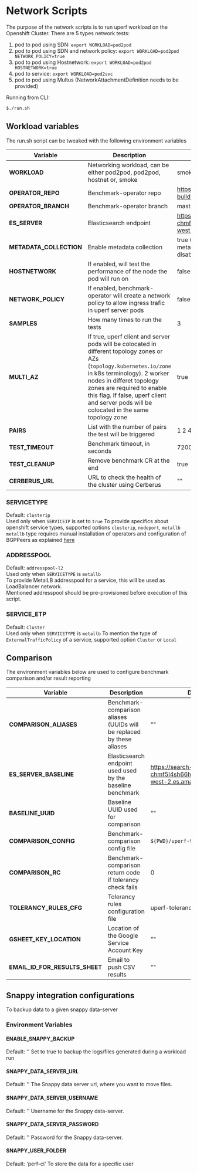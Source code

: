 # Network Scripts

The purpose of the network scripts is to run uperf workload on the Openshift Cluster.
There are 5 types network tests:

1. pod to pod using SDN: `export WORKLOAD=pod2pod`
2. pod to pod using SDN and network policy: `export WORKLOAD=pod2pod NETWORK_POLICY=true`
3. pod to pod using Hostnetwork: `export WORKLOAD=pod2pod HOSTNETWORK=true`
4. pod to service: `export WORKLOAD=pod2svc`
5. pod to pod using Multus (NetworkAttachmentDefinition needs to be provided)

Running from CLI:

```sh
$./run.sh
```

## Workload variables

The run.sh script can be tweaked with the following environment variables

| Variable                | Description              | Default |
|-------------------------|--------------------------|---------|
| **WORKLOAD**            | Networking workload, can be either pod2pod, pod2pod, hostnet or, smoke | smoke |   
| **OPERATOR_REPO**       | Benchmark-operator repo                     | https://github.com/cloud-bulldozer/benchmark-operator.git |
| **OPERATOR_BRANCH**     | Benchmark-operator branch                     | master      |
| **ES_SERVER**           | Elasticsearch endpoint         | https://search-perfscale-dev-chmf5l4sh66lvxbnadi4bznl3a.us-west-2.es.amazonaws.com:443 |
| **METADATA_COLLECTION** | Enable metadata collection | true (If indexing is disabled metadata collection will be also disabled) |
| **HOSTNETWORK**         | If enabled, will test the performance of the node the pod will run on | false |
| **NETWORK_POLICY**      | If enabled, benchmark-operator will create a network policy to allow ingress trafic in uperf server pods | false |
| **SAMPLES**             | How many times to run the tests | 3 |
| **MULTI_AZ**            | If true, uperf client and server pods will be colocated in different topology zones or AZs (`topology.kubernetes.io/zone` in k8s terminology). 2 worker nodes in differet topology zones are required to enable this flag.  If false, uperf client and server pods will be colocated in the same topology zone | true |
| **PAIRS**               | List with the number of pairs the test will be triggered | 1 2 4 |
| **TEST_TIMEOUT**        | Benchmark timeout, in seconds | 7200 (2 hours) |
| **TEST_CLEANUP**        | Remove benchmark CR at the end | true | 
| **CERBERUS_URL**        | URL to check the health of the cluster using Cerberus | "" |

### SERVICETYPE
Default: `clusterip`  
Used only when `SERVICEIP` is set to `true` 
To provide specifics about openshift service types, supported options `clusterip`, `nodeport`, `metallb`   
`metallb` type requires manual installation of operators and configuration of BGPPeers as explained [here](https://github.com/cloud-bulldozer/benchmark-operator/blob/master/docs/uperf.md#advanced-service-types)

### ADDRESSPOOL
Default: `addresspool-l2`  
Used only when `SERVICETYPE` is `metallb`  
To provide MetalLB addresspool for a service, this will be used as LoadBalancer network.  
Mentioned addresspool should be pre-provisioned before execution of this script.  

### SERVICE_ETP
Default: `Cluster`  
Used only when `SERVICETYPE` is `metallb` 
To mention the type of `ExternalTrafficPolicy` of a service, supported option `Cluster` or `Local`

## Comparison

The environment variables below are used to configure benchmark comparison and/or result reporting

| Variable                | Description              | Default |
|-------------------------|--------------------------|---------|
| **COMPARISON_ALIASES**  | Benchmark-comparison aliases (UUIDs will be replaced by these aliases | "" |
| **ES_SERVER_BASELINE**  | Elasticsearch endpoint used used by the baseline benchmark | https://search-perfscale-dev-chmf5l4sh66lvxbnadi4bznl3a.us-west-2.es.amazonaws.com:443 |
| **BASELINE_UUID**       | Baseline UUID used for comparison | "" |
| **COMPARISON_CONFIG**   | Benchmark-comparison config file | `${PWD}/uperf-touchstone.json` |
| **COMPARISON_RC**       | Benchmark-comparison return code if tolerancy check fails | 0 |
| **TOLERANCY_RULES_CFG** | Tolerancy rules configuration file | uperf-tolerancy-rules.yaml |
| **GSHEET_KEY_LOCATION** | Location of the Google Service Account Key | "" |
| **EMAIL_ID_FOR_RESULTS_SHEET**   | Email to push CSV results | "" |

## Snappy integration configurations

To backup data to a given snappy data-server

### Environment Variables

#### ENABLE_SNAPPY_BACKUP

Default: ''
Set to true to backup the logs/files generated during a workload run

#### SNAPPY_DATA_SERVER_URL

Default: ''
The Snappy data server url, where you want to move files.

#### SNAPPY_DATA_SERVER_USERNAME

Default: ''
Username for the Snappy data-server.

#### SNAPPY_DATA_SERVER_PASSWORD

Default: ''
Password for the Snappy data-server.

#### SNAPPY_USER_FOLDER

Default: 'perf-ci'
To store the data for a specific user

